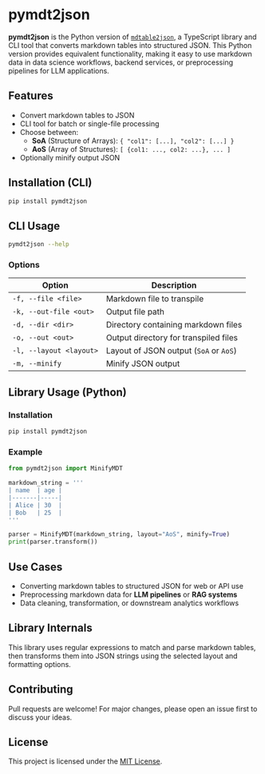 # pymdt2json

**pymdt2json** is the Python version of [`mdtable2json`](https://github.com/amadou-6e/mdtable2json), a TypeScript library and CLI tool that converts markdown tables into structured JSON. This Python version provides equivalent functionality, making it easy to use markdown data in data science workflows, backend services, or preprocessing pipelines for LLM applications.

## Features

- Convert markdown tables to JSON
- CLI tool for batch or single-file processing
- Choose between:
  - **SoA** (Structure of Arrays): `{ "col1": [...], "col2": [...] }`
  - **AoS** (Array of Structures): `[ {col1: ..., col2: ...}, ... ]`
- Optionally minify output JSON


## Installation (CLI)

```bash
pip install pymdt2json
```


## CLI Usage

```bash
pymdt2json --help
```

### Options

| Option                    | Description                                   |
|---------------------------|-----------------------------------------------|
| `-f, --file <file>`       | Markdown file to transpile                    |
| `-k, --out-file <out>`    | Output file path                              |
| `-d, --dir <dir>`         | Directory containing markdown files           |
| `-o, --out <out>`         | Output directory for transpiled files         |
| `-l, --layout <layout>`   | Layout of JSON output (`SoA` or `AoS`)        |
| `-m, --minify`            | Minify JSON output                            |


## Library Usage (Python)

### Installation

```bash
pip install pymdt2json
```

### Example

```python
from pymdt2json import MinifyMDT

markdown_string = '''
| name  | age |
|-------|-----|
| Alice | 30  |
| Bob   | 25  |
'''

parser = MinifyMDT(markdown_string, layout="AoS", minify=True)
print(parser.transform())
```


## Use Cases

- Converting markdown tables to structured JSON for web or API use
- Preprocessing markdown data for **LLM pipelines** or **RAG systems**
- Data cleaning, transformation, or downstream analytics workflows


## Library Internals

This library uses regular expressions to match and parse markdown tables, then transforms them into JSON strings using the selected layout and formatting options.


## Contributing

Pull requests are welcome! For major changes, please open an issue first to discuss your ideas.


## License

This project is licensed under the [MIT License](LICENSE).
